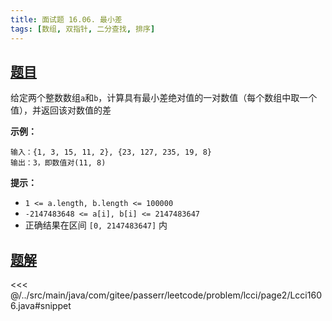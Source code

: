 ```yaml
---
title: 面试题 16.06. 最小差
tags: [数组, 双指针, 二分查找, 排序]
---
```



## [题目](https://leetcode.cn/problems/smallest-difference-lcci/)
给定两个整数数组`a`和`b`，计算具有最小差绝对值的一对数值（每个数组中取一个值），并返回该对数值的差

**示例：**

```
输入：{1, 3, 15, 11, 2}, {23, 127, 235, 19, 8}
输出：3，即数值对(11, 8)
```

**提示：**

* `1 <= a.length, b.length <= 100000`
* `-2147483648 <= a[i], b[i] <= 2147483647`
* 正确结果在区间 `[0, 2147483647]` 内


## [题解](https://github.com/PasseRR/JavaLeetCode/blob/master/src/main/java/com/gitee/passerr/leetcode/problem/lcci/page2/Lcci1606.java)

<<< @/../src/main/java/com/gitee/passerr/leetcode/problem/lcci/page2/Lcci1606.java#snippet
